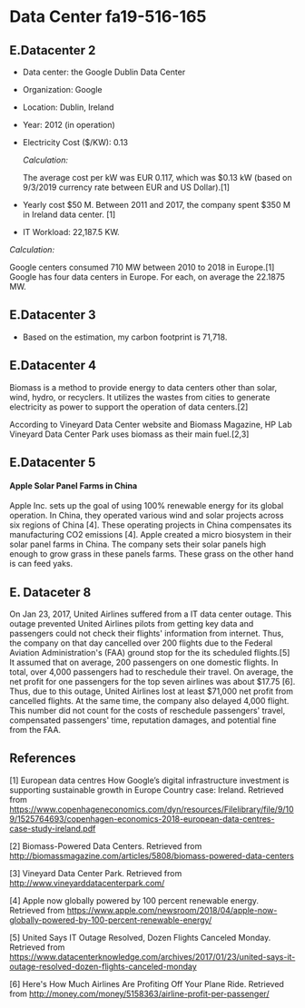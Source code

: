 # Data Center fa19-516-165

## E.Datacenter 2

* Data center: the Google Dublin Data Center
* Organization: Google
* Location: Dublin, Ireland
* Year: 2012 (in operation)
* Electricity Cost ($/KW): 0.13

  *Calculation:*

  The average cost per kW was EUR 0.117, which was $0.13 kW (based on 9/3/2019
  currency rate between EUR and US Dollar).[1]

* Yearly cost $50 M. Between 2011 and 2017, the company spent $350 M in Ireland
data center. [1]

* IT Workload: 22,187.5 KW.

 *Calculation:*

  Google centers consumed 710 MW between 2010 to 2018 in Europe.[1] Google has four data
  centers in Europe. For each, on average the 22.1875 MW.

## E.Datacenter 3

* Based on the estimation, my carbon footprint is 71,718.

## E.Datacenter 4

Biomass is a method to provide energy to data centers other than solar, wind,
hydro, or recyclers. It utilizes the wastes from cities to generate electricity
as power to support the operation of data centers.[2]

According to Vineyard Data Center website and Biomass Magazine, HP Lab Vineyard
Data Center Park uses biomass as their main fuel.[2,3]

## E.Datacenter 5

#### Apple Solar Panel Farms in China

Apple Inc. sets up the goal of using 100% renewable energy for its global
operation. In China, they operated various wind and solar projects across six regions
of China [4]. These operating projects in China compensates its manufacturing
CO2 emissions [4]. Apple created a micro biosystem in their solar panel farms in
China. The company sets their solar panels high enough to grow grass in these panels
farms. These grass on the other hand is can feed yaks.

## E. Dataceter 8

On Jan 23, 2017, United Airlines suffered from a IT data center outage. This
outage prevented United Airlines pilots from getting key data and passengers
could not check their flights' information from internet. Thus, the company on
that day cancelled over 200 flights due to the Federal Aviation Administration's (FAA)
ground stop for the its scheduled flights.[5] It assumed
that on average, 200 passengers on one domestic flights. In total, over 4,000
passengers had to reschedule their travel. On average, the net profit for one passengers
for the top seven airlines was about $17.75 [6]. Thus, due to this outage, United
Airlines lost at least $71,000 net profit from cancelled flights. At the same
time, the company also delayed 4,000 flight. This number did not count for the
costs of reschedule passengers' travel, compensated passengers' time, reputation
damages, and potential fine from the FAA.


## References

[1] European data centres How Google’s digital infrastructure investment is
supporting sustainable growth in Europe Country case: Ireland. Retrieved from
<https://www.copenhageneconomics.com/dyn/resources/Filelibrary/file/9/109/1525764693/copenhagen-economics-2018-european-data-centres-case-study-ireland.pdf>

[2] Biomass-Powered Data Centers. Retrieved from <http://biomassmagazine.com/articles/5808/biomass-powered-data-centers>

[3] Vineyard Data Center Park. Retrieved from <http://www.vineyarddatacenterpark.com/>

[4] Apple now globally powered by 100 percent renewable energy. Retrieved from <https://www.apple.com/newsroom/2018/04/apple-now-globally-powered-by-100-percent-renewable-energy/>

[5] United Says IT Outage Resolved, Dozen Flights Canceled Monday. Retrieved from <https://www.datacenterknowledge.com/archives/2017/01/23/united-says-it-outage-resolved-dozen-flights-canceled-monday>

[6] Here's How Much Airlines Are Profiting Off Your Plane Ride. Retrieved from <http://money.com/money/5158363/airline-profit-per-passenger/>
